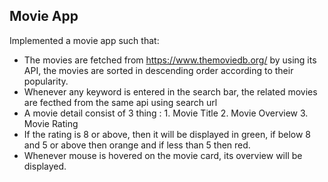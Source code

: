 ## Movie App
Implemented a movie app such that:
- The movies are fetched from https://www.themoviedb.org/ by using its API, the movies are sorted in descending order according to their popularity.
- Whenever any keyword is entered in the search bar, the related movies are fecthed from the same api using search url
- A movie detail consist of 3 thing : 1. Movie Title 2. Movie Overview 3. Movie Rating
- If the rating is 8 or above, then it will be displayed in green, if below 8 and 5 or above then orange and if less than 5 then red.
- Whenever mouse is hovered on the movie card, its overview will be displayed.